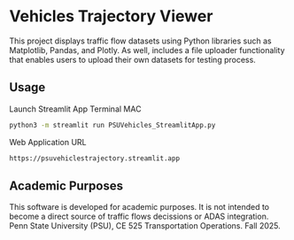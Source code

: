 # Vehicles Trajectory Viewer

This project displays traffic flow datasets using Python libraries such as Matplotlib, Pandas, and Plotly. As well, includes a file uploader functionality that enables users to upload their own datasets for testing process. 

## Usage
Launch Streamlit App Terminal MAC
```bash
python3 -m streamlit run PSUVehicles_StreamlitApp.py
```

Web Application URL 
```bash
https://psuvehiclestrajectory.streamlit.app
```

## Academic Purposes
This software is developed for academic purposes. It is not intended to become a direct source of traffic flows decissions or ADAS integration. Penn State University (PSU), CE 525 Transportation Operations. Fall 2025.